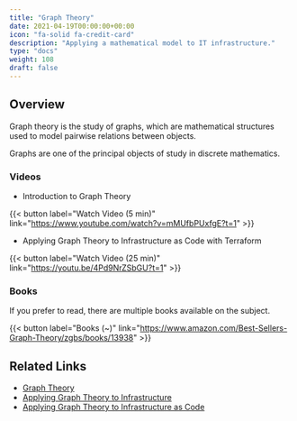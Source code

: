 ```yaml
---
title: "Graph Theory"
date: 2021-04-19T00:00:00+00:00
icon: "fa-solid fa-credit-card"
description: "Applying a mathematical model to IT infrastructure."
type: "docs"
weight: 108
draft: false
---
```


## Overview

Graph theory is the study of graphs, which are mathematical structures used to model pairwise relations between objects.

Graphs are one of the principal objects of study in discrete mathematics.

### Videos

- Introduction to Graph Theory

{{< button label="Watch Video (5 min)" link="https://www.youtube.com/watch?v=mMUfbPUxfgE?t=1" >}}
<br/>

- Applying Graph Theory to Infrastructure as Code with Terraform

{{< button label="Watch Video (25 min)" link="https://youtu.be/4Pd9NrZSbGU?t=1" >}}
<br/>

### Books

If you prefer to read, there are multiple books available on the subject.

{{< button label="Books (~)" link="https://www.amazon.com/Best-Sellers-Graph-Theory/zgbs/books/13938" >}}
<br/>

## Related Links

- [Graph Theory](https://en.wikipedia.org/wiki/Graph_theory)
- [Applying Graph Theory to Infrastructure](https://www.youtube.com/watch?v=4Pd9NrZSbGU)
- [Applying Graph Theory to Infrastructure as Code](https://www.youtube.com/watch?v=Ce3RNfRbdZ0)
